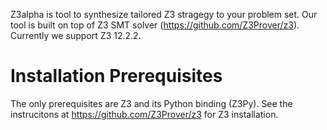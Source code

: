 Z3alpha is tool to synthesize tailored Z3 stragegy to your problem set.
Our tool is built on top of Z3 SMT solver (https://github.com/Z3Prover/z3). Currently we support Z3 12.2.2.

# Installation Prerequisites

The only prerequisites are Z3 and its Python binding (Z3Py). See the instrucitons at https://github.com/Z3Prover/z3 for Z3 installation.



